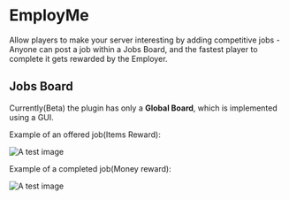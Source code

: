 # EmployMe
Allow players to make your server interesting by adding competitive jobs - Anyone can post a job within a Jobs Board, and the fastest player to complete it gets rewarded by the Employer.

## Jobs Board
Currently(Beta) the plugin has only a **Global Board**, which is implemented using a GUI.

Example of an offered job(Items Reward):

![A test image](https://i.imgur.com/Liky0Yr.png)

Example of a completed job(Money reward):

![A test image](https://i.imgur.com/A1ITD69.png)
